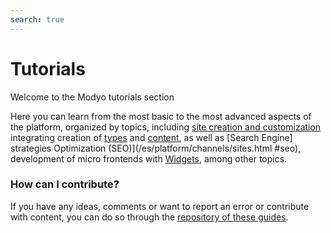 ```yaml
---
search: true
---
```


# Tutorials

Welcome to the Modyo tutorials section

Here you can learn from the most basic to the most advanced aspects of the platform, organized by topics, including [site creation and customization](/es/platform/channels/sites.html) integrating creation of [types](/es/platform/content/types.html) and [content](/en/platform/content/), as well as [Search Engine] strategies Optimization (SEO)](/es/platform/channels/sites.html #seo), development of micro frontends with [Widgets](/es/platform/channels/widgets.html), among other topics.

### How can I contribute?
If you have any ideas, comments or want to report an error or contribute with content, you can do so through the [repository of these guides](https://github.com/modyo/modyo-docs).

